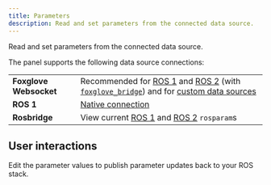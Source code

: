 ```yaml
---
title: Parameters
description: Read and set parameters from the connected data source.
---
```


Read and set parameters from the connected data source.

The panel supports the following data source connections:

|                        |                                                                                                                                                                                                                                                                                                                                     |
| ---------------------- | ----------------------------------------------------------------------------------------------------------------------------------------------------------------------------------------------------------------------------------------------------------------------------------------------------------------------------------- |
| **Foxglove Websocket** | Recommended for [ROS 1](/docs/connecting-to-data/frameworks/ros1#foxglove-websocket) and [ROS 2](/docs/connecting-to-data/frameworks/ros2#foxglove-websocket) (with [`foxglove_bridge`](/docs/connecting-to-data/ros-foxglove-bridge)) and for [custom data sources](/docs/connecting-to-data/frameworks/custom#foxglove-websocket) |
| **ROS 1**              | [Native connection](/docs/connecting-to-data/frameworks/ros1#native)                                                                                                                                                                                                                                                                |
| **Rosbridge**          | View current [ROS 1](/docs/connecting-to-data/frameworks/ros1#rosbridge) and [ROS 2](/docs/connecting-to-data/frameworks/ros2#rosbridge) `rosparam`s                                                                                                                                                                                |

## User interactions

Edit the parameter values to publish parameter updates back to your ROS stack.
